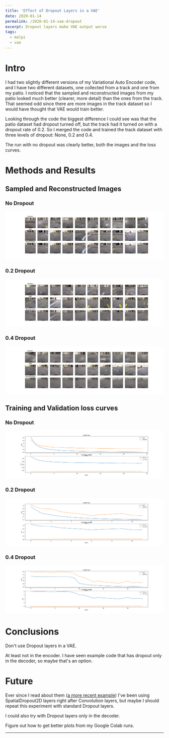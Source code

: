 ```yaml
---
title: 'Effect of Dropout Layers in a VAE'
date: 2020-01-14
permalink: /2020-01-14-vae-dropout
excerpt: Dropout layers make VAE output worse
tags:
  - malpi
  - vae
---
```


# Intro

I had two slightly different versions of my Variational Auto Encoder code, and I have two different datasets, one collected from a track and one from my patio. I noticed that the sampled and reconstructed images from my patio looked much better (clearer, more detail) than the ones from the track. That seemed odd since there are more images in the track dataset so I would have thought that VAE would train better.

Looking through the code the biggest difference I could see was that the patio dataset had dropout turned off, but the track had it turned on with a dropout rate of 0.2. So I merged the code and trained the track dataset with three levels of dropout: None, 0.2 and 0.4.

The run with no dropout was clearly better, both the images and the loss curves.
 
# Methods and Results

## Sampled and Reconstructed Images

### No Dropout

![](/images/blog/2020-01/VAE_no_dropout_v2.png "VAE No Dropout")

### 0.2 Dropout

![](/images/blog/2020-01/VAE_dropout_0.2_v2.png "VAE Dropout 0.2")

### 0.4 Dropout

![](/images/blog/2020-01/VAE_dropout_0.4.png "VAE Dropout 0.4")

## Training and Validation loss curves

### No Dropout

![](/images/blog/2020-01/VAE_no_dropout_loss_v2.png "VAE No Dropout Loss")

### 0.2 Dropout

![](/images/blog/2020-01/VAE_dropout_0.2_loss_v2.png "VAE Dropout 0.2 Loss")

### 0.4 Dropout

![](/images/blog/2020-01/VAE_dropout_0.4_loss.png "VAE Dropout 0.4 Loss")


# Conclusions

Don't use Dropout layers in a VAE.

At least not in the encoder. I have seen example code that has dropout only in the decoder, so maybe that's an option.

# Future

Ever since I read about them ([a more recent example](https://gaborvecsei.github.io/Monte-Carlo-Dropout/)) I've been using SpatialDropout2D layers right after Convolution layers, but maybe I should repeat this experiment with standard Dropout layers.

I could also try with Dropout layers only in the decoder.

Figure out how to get better plots from my Google Colab runs.

---
